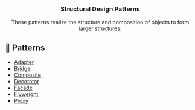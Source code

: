 <p align="center">
  <h3 align="center">Structural Design Patterns</h3>

  <p align="center">
    These patterns realize the structure and composition of objects to form larger structures.
  </p>
</p>

## 🔗 Patterns

- [Adapter](Adapter/)
- [Bridge](Bridge/)
- [Composite](Composite/)
- [Decorator](Decorator/)
- [Facade](Facade/)
- [Flyweight](Flyweight/)
- [Proxy](Proxy/)
